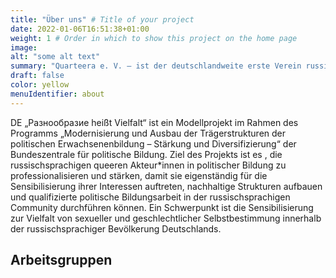 ```yaml
---
title: "Über uns" # Title of your project
date: 2022-01-06T16:51:38+01:00
weight: 1 # Order in which to show this project on the home page
image:
alt: "some alt text"
summary: "Quarteera e. V. — ist der deutschlandweite erste Verein russischsprachiger LGBTQ+ Migrant*innen, der sich seit 2011 für die Sichtbarkeit russischsprachiger LGBTQ+ Menschen in Deutschland, insbesondere unter der russischsprachigen Bevölkerung, einsetzt und das Bewusstsein für LGBTQ+ unter russischsprachigen Menschen fördert. Quarteera sieht seine Aufgabe darin, der Mehrfachdiskriminierung von russischsprachigen LGBTQ+ Menschen (aufgrund ihrer Herkunft, sexueller und geschlechtlicher Identität) entgegenzuwirken)"
draft: false
color: yellow
menuIdentifier: about
---
```


DE „Разнообразие heißt Vielfalt“ ist ein Modellprojekt im Rahmen des Programms „Modernisierung und Ausbau der Trägerstrukturen der politischen Erwachsenenbildung – Stärkung und Diversifizierung“ der Bundeszentrale für politische Bildung. Ziel des Projekts ist es , die russischsprachigen queeren Akteur*innen in politischer Bildung zu professionalisieren und stärken, damit sie eigenständig für die Sensibilisierung ihrer Interessen auftreten, nachhaltige Strukturen aufbauen und qualifizierte politische Bildungsarbeit in der russischsprachigen Community durchführen können. Ein Schwerpunkt ist die Sensibilisierung zur Vielfalt von sexueller und geschlechtlicher Selbstbestimmung innerhalb der russischsprachiger Bevölkerung Deutschlands.
 
## Arbeitsgruppen
